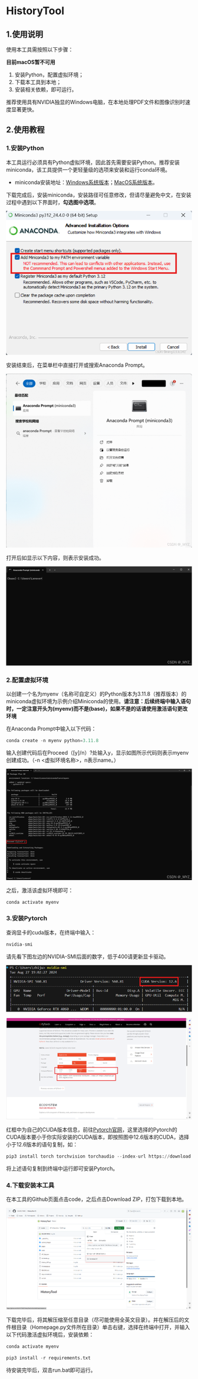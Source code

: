 # HistoryTool
## 1.使用说明
使用本工具需按照以下步骤：

**目前macOS暂不可用**

1. 安装Python，配置虚拟环境；
2. 下载本工具到本地；
3. 安装相关依赖，即可运行。

推荐使用具有NVIDIA独显的Windows电脑，在本地处理PDF文件和图像识别时速度显著更快。

## 2.使用教程
### 1.安装Python
本工具运行必须具有Python虚拟环境，因此首先需要安装Python。推荐安装miniconda，该工具提供一个更轻量级的选项来安装和运行conda环境。

- miniconda安装地址：[Windows系统版本](https://mirrors.tuna.tsinghua.edu.cn/anaconda/miniconda/Miniconda3-py311_24.7.1-0-Windows-x86_64.exe)；[MacOS系统版本](https://mirrors.tuna.tsinghua.edu.cn/anaconda/miniconda/Miniconda3-py311_24.7.1-0-MacOSX-x86_64.pkg)。

下载完成后，安装miniconda，安装路径可任意修改，但请尽量避免中文，在安装过程中遇到以下界面时，**勾选图中选项**。

![](./static/conda_install.png)

安装结束后，在菜单栏中直接打开或搜索Anaconda Prompt。

![](./static/conda_install1.png)

打开后如显示以下内容，则表示安装成功。

![](./static/conda_install2.png)

### 2.配置虚拟环境
以创建一个名为myenv（名称可自定义）的Python版本为3.11.8（推荐版本）的miniconda虚拟环境为示例介绍Miniconda的使用。**请注意：后续终端中输入语句时，一定注意开头为(myenv)而不是(base)，如果不是的话请使用激活语句更改环境**

在Anaconda Prompt中输入以下代码：

```python
conda create -n myenv python=3.11.8
```

输入创建代码后在Proceed（[y]/n）?处输入y，显示如图所示代码则表示myenv创建成功。（-n <虚拟环境名称>，n表示name。）

![](./static/conda_install3.png)

之后，激活该虚拟环境即可：

```python
conda activate myenv
```

### 3.安装Pytorch
查询显卡的cuda版本，在终端中输入：

```python
nvidia-smi
```
请先看下图左边的NVIDIA-SMI后面的数字，低于400请更新显卡驱动。

![](./static/torch_install.png)

![](./static/torch_install1.png)

红框中为自己的CUDA版本信息，前往[Pytorch官网](https://pytorch.org/)，这里选择的Pytorch的CUDA版本要小于你实际安装的CUDA版本，即按照图中12.6版本的CUDA，选择小于12.6版本的语句复制，如：

```python
pip3 install torch torchvision torchaudio --index-url https://download.pytorch.org/whl/cu121
```

将上述语句复制到终端中运行即可安装Pytorch。

### 4.下载安装本工具
在本工具的Github页面点击code，之后点击Download ZIP，打包下载到本地。

![](./static/tool_install.png)

下载完毕后，将其解压缩至任意目录（尽可能使用全英文目录）。并在解压后的文件根目录（Homepage.py文件所在目录）单击右键，选择在终端中打开，并输入以下代码激活虚拟环境后，安装依赖：

```python
conda activate myenv
```

```python
pip3 install -r requirements.txt
```

待安装完毕后，双击run.bat即可运行。